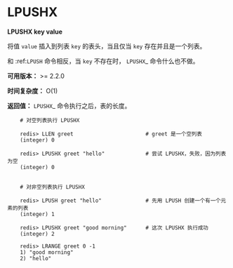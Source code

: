 # LPUSHX


**LPUSHX key value**

将值 ``value`` 插入到列表 ``key`` 的表头，当且仅当 ``key`` 存在并且是一个列表。

和 :ref:`LPUSH` 命令相反，当 ``key`` 不存在时， `LPUSHX`_ 命令什么也不做。

**可用版本：**
    >= 2.2.0

**时间复杂度：**
    O(1)

**返回值：**
     `LPUSHX`_ 命令执行之后，表的长度。

```
    # 对空列表执行 LPUSHX

    redis> LLEN greet                       # greet 是一个空列表
    (integer) 0

    redis> LPUSHX greet "hello"             # 尝试 LPUSHX，失败，因为列表为空
    (integer) 0

    
    # 对非空列表执行 LPUSHX

    redis> LPUSH greet "hello"              # 先用 LPUSH 创建一个有一个元素的列表
    (integer) 1

    redis> LPUSHX greet "good morning"      # 这次 LPUSHX 执行成功
    (integer) 2

    redis> LRANGE greet 0 -1
    1) "good morning"
    2) "hello"
```